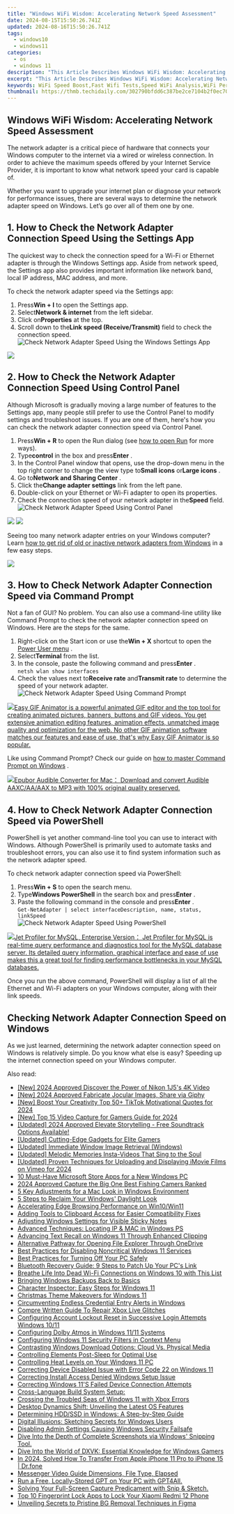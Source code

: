 ```yaml
---
title: "Windows WiFi Wisdom: Accelerating Network Speed Assessment"
date: 2024-08-15T15:50:26.741Z
updated: 2024-08-16T15:50:26.741Z
tags:
  - windows10
  - windows11
categories:
  - os
  - windows 11
description: "This Article Describes Windows WiFi Wisdom: Accelerating Network Speed Assessment"
excerpt: "This Article Describes Windows WiFi Wisdom: Accelerating Network Speed Assessment"
keywords: WiFi Speed Boost,Fast Wifi Tests,Speed WiFi Analysis,WiFi Performance Improve,Optimize WiFi Rate,Network Acceleration Guide,Enhance WiFi Efficiency
thumbnail: https://thmb.techidaily.com/302790bfdd6c387be2ce7104b2f0ec7045e52a09e036ffbf26a83ecf9455ec5e.jpg
---
```


## Windows WiFi Wisdom: Accelerating Network Speed Assessment

 The network adapter is a critical piece of hardware that connects your Windows computer to the internet via a wired or wireless connection. In order to achieve the maximum speeds offered by your Internet Service Provider, it is important to know what network speed your card is capable of.

 Whether you want to upgrade your internet plan or diagnose your network for performance issues, there are several ways to determine the network adapter speed on Windows. Let’s go over all of them one by one.

## 1\. How to Check the Network Adapter Connection Speed Using the Settings App

 The quickest way to check the connection speed for a Wi-Fi or Ethernet adapter is through the Windows Settings app. Aside from network speed, the Settings app also provides important information like network band, local IP address, MAC address, and more.

To check the network adapter speed via the Settings app:

1. Press**Win + I** to open the Settings app.
2. Select**Network & internet** from the left sidebar.
3. Click on**Properties** at the top.
4. Scroll down to the**Link speed (Receive/Transmit)** field to check the connection speed.  
![Check Network Adapter Speed Using the Windows Settings App](https://static1.makeuseofimages.com/wordpress/wp-content/uploads/2022/11/check-network-adapter-speed-using-the-windows-settings-app.jpg)

<!-- affiliate ads begin -->
<a href="https://secure.2checkout.com/order/checkout.php?PRODS=4620780&QTY=1&AFFILIATE=108875&CART=1"><img src="https://secure.avangate.com/images/merchant/07dd4d5a72f5740ef0f035f201951476/728__90banner.jpg" border="0"></a>
<!-- affiliate ads end -->
## 2\. How to Check the Network Adapter Connection Speed Using Control Panel

 Although Microsoft is gradually moving a large number of features to the Settings app, many people still prefer to use the Control Panel to modify settings and troubleshoot issues. If you are one of them, here's how you can check the network adapter connection speed via Control Panel.

1. Press**Win + R** to open the Run dialog (see [how to open Run](https://www.makeuseof.com/windows-open-run-command-dialog-box/) for more ways).
2. Type**control** in the box and press**Enter** .
3. In the Control Panel window that opens, use the drop-down menu in the top right corner to change the view type to**Small icons** or**Large icons** .
4. Go to**Network and Sharing Center** .
5. Click the**Change adapter settings** link from the left pane.
6. Double-click on your Ethernet or Wi-Fi adapter to open its properties.
7. Check the connection speed of your network adapter in the**Speed** field.  
![Check Network Adapter Speed Using Control Panel](https://static1.makeuseofimages.com/wordpress/wp-content/uploads/2022/11/check-network-adapter-speed-using-control-panel.jpg)
<!-- affiliate ads begin -->
<a href="https://shop.manycam.com/order/checkout.php?PRODS=17727588&QTY=1&AFFILIATE=108875&CART=1"><img src="https://secure.avangate.com/images/merchant/8230bea7d54bcdf99cdfe85cb07313d5/mcaffbanner600x500.png" border="0"></a>
<a href="https://shop.manycam.com/order/checkout.php?PRODS=17727588&QTY=1&AFFILIATE=108875&CART=1"><img src="https://secure.avangate.com/images/merchant/8230bea7d54bcdf99cdfe85cb07313d5/Affiliates_300x250px_valentinesday.png" border="0"></a>
<!-- affiliate ads end -->

 Seeing too many network adapter entries on your Windows computer? Learn [how to get rid of old or inactive network adapters from Windows](https://www.makeuseof.com/how-to-remove-network-adapter-windows/) in a few easy steps.

<!-- affiliate ads begin -->
<a href="https://shop.copernic.com/order/checkout.php?PRODS=41033101&QTY=1&AFFILIATE=108875&CART=1"><img src="https://secure.2checkout.com/images/merchant/8d30aa96e72440759f74bd2306c1fa3d/Copernic-2023-Affiliate-728x90-Elite.png" border="0"></a>
<!-- affiliate ads end -->
## 3\. How to Check Network Adapter Connection Speed via Command Prompt

 Not a fan of GUI? No problem. You can also use a command-line utility like Command Prompt to check the network adapter connection speed on Windows. Here are the steps for the same.

1. Right-click on the Start icon or use the**Win + X** shortcut to open the [Power User menu](https://www.makeuseof.com/windows-power-menu-guide/) .
2. Select**Terminal** from the list.
3. In the console, paste the following command and press**Enter** .  
`netsh wlan show interfaces`
4. Check the values next to**Receive rate** and**Transmit rate** to determine the speed of your network adapter.  
![Check Network Adapter Speed Using Command Prompt](https://static1.makeuseofimages.com/wordpress/wp-content/uploads/2022/11/check-network-adapter-speed-using-command-prompt.jpg)
<!-- affiliate ads begin -->
<a href="https://secure.2checkout.com/order/checkout.php?PRODS=174416&QTY=1&AFFILIATE=108875&CART=1"><img src="https://www.easygifanimator.net/images/gif-animator.png" border="0">Easy GIF Animator is a powerful animated GIF editor and the top tool for creating animated pictures, banners, buttons and GIF videos. You get extensive animation editing features, animation effects, unmatched image quality and optimization for the web. No other GIF animation software matches our features and ease of use, that's why Easy GIF Animator is so popular.</a>
<!-- affiliate ads end -->

 Like using Command Prompt? Check our guide on [how to master Command Prompt on Windows](https://www.makeuseof.com/tag/windows-10-command-prompt-tips/) .

<!-- affiliate ads begin -->
<a href="https://secure.2checkout.com/order/checkout.php?PRODS=4713565&QTY=1&AFFILIATE=108875&CART=1"><img src="https://www.epubor.com/images/uppic/audible-converter-interface.png" border="0">Epubor Audible Converter for Mac： Download and convert Audible AAXC/AA/AAX to MP3 with 100% original quality preserved.</a>
<!-- affiliate ads end -->
## 4\. How to Check Network Adapter Connection Speed via PowerShell

 PowerShell is yet another command-line tool you can use to interact with Windows. Although PowerShell is primarily used to automate tasks and troubleshoot errors, you can also use it to find system information such as the network adapter speed.

To check network adapter connection speed via PowerShell:

1. Press**Win + S** to open the search menu.
2. Type**Windows PowerShell** in the search box and press**Enter** .
3. Paste the following command in the console and press**Enter** .  
`Get-NetAdapter | select interfaceDescription, name, status, linkSpeed`  
![Check Network Adapter Speed Using PowerShell](https://static1.makeuseofimages.com/wordpress/wp-content/uploads/2022/11/check-network-adapter-speed-using-powershell.jpg)
<!-- affiliate ads begin -->
<a href="https://secure.2checkout.com/order/checkout.php?PRODS=4576829&QTY=1&AFFILIATE=108875&CART=1"><img src="https://secure.avangate.com/images/merchant/9e740b84bb48a64dde25061566299467/products/copy_1_jp_box_big.png" border="0">Jet Profiler for MySQL, Enterprise Version： Jet Profiler for MySQL is real-time query performance and diagnostics tool for the MySQL database server. Its detailed query information, graphical interface and ease of use makes this a great tool for finding performance bottlenecks in your MySQL databases. </a>
<!-- affiliate ads end -->

 Once you run the above command, PowerShell will display a list of all the Ethernet and Wi-Fi adapters on your Windows computer, along with their link speeds.

## Checking Network Adapter Connection Speed on Windows

 As we just learned, determining the network adapter connection speed on Windows is relatively simple. Do you know what else is easy? Speeding up the internet connection speed on your Windows computer.


<ins class="adsbygoogle"
     style="display:block"
     data-ad-format="autorelaxed"
     data-ad-client="ca-pub-7571918770474297"
     data-ad-slot="1223367746"></ins>



<ins class="adsbygoogle"
     style="display:block"
     data-ad-client="ca-pub-7571918770474297"
     data-ad-slot="8358498916"
     data-ad-format="auto"
     data-full-width-responsive="true"></ins>





<span class="atpl-alsoreadstyle">Also read:</span>
<div><ul>
<li><a href="https://article-knowledge.techidaily.com/new-2024-approved-discover-the-power-of-nikon-1j5s-4k-video/"><u>[New] 2024 Approved  Discover the Power of Nikon 1J5's 4K Video</u></a></li>
<li><a href="https://fox-links.techidaily.com/new-2024-approved-fabricate-jocular-images-share-via-giphy/"><u>[New] 2024 Approved  Fabricate Jocular Images, Share via Giphy</u></a></li>
<li><a href="https://tiktok-clips.techidaily.com/new-boost-your-creativity-top-50plus-tiktok-motivational-quotes-for-2024/"><u>[New] Boost Your Creativity  Top 50+ TikTok Motivational Quotes for 2024</u></a></li>
<li><a href="https://youtube-blog.techidaily.com/op-15-video-capture-for-gamers-guide-for-2024/"><u>[New] Top 15 Video Capture for Gamers Guide for 2024</u></a></li>
<li><a href="https://youtube-zero.techidaily.com/ed-2024-approved-elevate-storytelling-free-soundtrack-options-available/"><u>[Updated] 2024 Approved  Elevate Storytelling - Free Soundtrack Options Available!</u></a></li>
<li><a href="https://youtube-videos.techidaily.com/updated-cutting-edge-gadgets-for-elite-gamers/"><u>[Updated] Cutting-Edge Gadgets for Elite Gamers</u></a></li>
<li><a href="https://screen-activity-recording.techidaily.com/updated-immediate-window-image-retrieval-windows/"><u>[Updated] Immediate Window Image Retrieval (Windows)</u></a></li>
<li><a href="https://extra-approaches.techidaily.com/updated-melodic-memories-insta-videos-that-sing-to-the-soul/"><u>[Updated] Melodic Memories  Insta-Videos That Sing to the Soul</u></a></li>
<li><a href="https://vimeo-videos.techidaily.com/updated-proven-techniques-for-uploading-and-displaying-imovie-films-on-vimeo-for-2024/"><u>[Updated] Proven Techniques for Uploading and Displaying iMovie Films on Vimeo for 2024</u></a></li>
<li><a href="https://windows11.techidaily.com/10-must-have-microsoft-store-apps-for-a-new-windows-pc/"><u>10 Must-Have Microsoft Store Apps for a New Windows PC</u></a></li>
<li><a href="https://extra-tips.techidaily.com/2024-approved-capture-the-big-one-best-fishing-camers-ranked/"><u>2024 Approved  Capture the Big One  Best Fishing Camers Ranked</u></a></li>
<li><a href="https://windows11.techidaily.com/5-key-adjustments-for-a-mac-look-in-windows-environment/"><u>5 Key Adjustments for a Mac Look in Windows Environment</u></a></li>
<li><a href="https://windows11.techidaily.com/5-steps-to-reclaim-your-windows-daylight-look/"><u>5 Steps to Reclaim Your Windows' Daylight Look</u></a></li>
<li><a href="https://windows11.techidaily.com/accelerating-edge-browsing-performance-on-win10win11/"><u>Accelerating Edge Browsing Performance on Win10/Win11</u></a></li>
<li><a href="https://windows11.techidaily.com/adding-tools-to-clipboard-access-for-easier-compatibility-fixes/"><u>Adding Tools to Clipboard Access for Easier Compatibility Fixes</u></a></li>
<li><a href="https://windows11.techidaily.com/adjusting-windows-settings-for-visible-sticky-notes/"><u>Adjusting Windows Settings for Visible Sticky Notes</u></a></li>
<li><a href="https://windows11.techidaily.com/advanced-techniques-locating-ip-and-mac-in-windows-ps/"><u>Advanced Techniques: Locating IP & MAC in Windows PS</u></a></li>
<li><a href="https://windows11.techidaily.com/advancing-text-recall-on-windows-11-through-enhanced-clipping/"><u>Advancing Text Recall on Windows 11 Through Enhanced Clipping</u></a></li>
<li><a href="https://windows11.techidaily.com/alternative-pathway-for-opening-file-explorer-through-onedrive/"><u>Alternative Pathway for Opening File Explorer Through OneDrive</u></a></li>
<li><a href="https://windows11.techidaily.com/best-practices-for-disabling-noncritical-windows-11-services/"><u>Best Practices for Disabling Noncritical Windows 11 Services</u></a></li>
<li><a href="https://windows11.techidaily.com/best-practices-for-turning-off-your-pc-safely/"><u>Best Practices for Turning Off Your PC Safely</u></a></li>
<li><a href="https://windows11.techidaily.com/bluetooth-recovery-guide-9-steps-to-patch-up-your-pcs-link/"><u>Bluetooth Recovery Guide: 9 Steps to Patch Up Your PC's Link</u></a></li>
<li><a href="https://windows11.techidaily.com/breathe-life-into-dead-wi-fi-connections-on-windows-10-with-this-list/"><u>Breathe Life Into Dead Wi-Fi Connections on Windows 10 with This List</u></a></li>
<li><a href="https://windows11.techidaily.com/bringing-windows-backups-back-to-basics/"><u>Bringing Windows Backups Back to Basics</u></a></li>
<li><a href="https://windows11.techidaily.com/character-inspector-easy-steps-for-windows-11/"><u>Character Inspector: Easy Steps for Windows 11</u></a></li>
<li><a href="https://windows11.techidaily.com/christmas-theme-makeovers-for-windows-11/"><u>Christmas Theme Makeovers for Windows 11</u></a></li>
<li><a href="https://windows11.techidaily.com/circumventing-endless-credential-entry-alerts-in-windows/"><u>Circumventing Endless Credential Entry Alerts in Windows</u></a></li>
<li><a href="https://windows11.techidaily.com/compre-written-guide-to-repair-xbox-live-glitches/"><u>Compre Written Guide To Repair Xbox Live Glitches</u></a></li>
<li><a href="https://windows11.techidaily.com/configuring-account-lockout-reset-in-successive-login-attempts-windows-1011/"><u>Configuring Account Lockout Reset in Successive Login Attempts Windows 10/11</u></a></li>
<li><a href="https://windows11.techidaily.com/configuring-dolby-atmos-in-windows-1111-systems/"><u>Configuring Dolby Atmos in Windows 11/11 Systems</u></a></li>
<li><a href="https://windows11.techidaily.com/configuring-windows-11-security-filters-in-context-menu/"><u>Configuring Windows 11 Security Filters in Context Menu</u></a></li>
<li><a href="https://windows11.techidaily.com/contrasting-windows-download-options-cloud-vs-physical-media/"><u>Contrasting Windows Download Options: Cloud Vs. Physical Media</u></a></li>
<li><a href="https://windows11.techidaily.com/controlling-elements-post-sleep-for-optimal-use/"><u>Controlling Elements Post-Sleep for Optimal Use</u></a></li>
<li><a href="https://windows11.techidaily.com/controlling-heat-levels-on-your-windows-11-pc/"><u>Controlling Heat Levels on Your Windows 11 PC</u></a></li>
<li><a href="https://windows11.techidaily.com/correcting-device-disabled-issue-with-error-code-22-on-windows-11/"><u>Correcting Device Disabled Issue with Error Code 22 on Windows 11</u></a></li>
<li><a href="https://windows11.techidaily.com/correcting-install-access-denied-windows-setup-issue/"><u>Correcting Install Access Denied Windows Setup Issue</u></a></li>
<li><a href="https://windows11.techidaily.com/correcting-windows-11s-failed-device-connection-attempts/"><u>Correcting Windows 11'S Failed Device Connection Attempts</u></a></li>
<li><a href="https://windows11.techidaily.com/1719356403176-cross-language-build-system-setup/"><u>Cross-Language Build System Setup:</u></a></li>
<li><a href="https://windows11.techidaily.com/crossing-the-troubled-seas-of-windows-11-with-xbox-errors/"><u>Crossing the Troubled Seas of Windows 11 with Xbox Errors</u></a></li>
<li><a href="https://windows11.techidaily.com/desktop-dynamics-shift-unveiling-the-latest-os-features/"><u>Desktop Dynamics Shift: Unveiling the Latest OS Features</u></a></li>
<li><a href="https://windows11.techidaily.com/determining-hddssd-in-windows-a-step-by-step-guide/"><u>Determining HDD/SSD in Windows: A Step-by-Step Guide</u></a></li>
<li><a href="https://windows11.techidaily.com/digital-illusions-sketching-secrets-for-windows-users/"><u>Digital Illusions: Sketching Secrets for Windows Users</u></a></li>
<li><a href="https://windows11.techidaily.com/disabling-admin-settings-causing-windows-security-failsafe/"><u>Disabling Admin Settings Causing Windows Security Failsafe</u></a></li>
<li><a href="https://windows11.techidaily.com/1719374504396-dive-into-the-depth-of-complete-screenshots-via-windows-snipping-tool/"><u>Dive Into the Depth of Complete Screenshots via Windows' Snipping Tool.</u></a></li>
<li><a href="https://windows11.techidaily.com/dive-into-the-world-of-dxvk-essential-knowledge-for-windows-gamers/"><u>Dive Into the World of DXVK: Essential Knowledge for Windows Gamers</u></a></li>
<li><a href="https://iphone-transfer.techidaily.com/in-2024-solved-how-to-transfer-from-apple-iphone-11-pro-to-iphone-15-drfone-by-drfone-transfer-from-ios/"><u>In 2024, Solved How To Transfer From Apple iPhone 11 Pro to iPhone 15 | Dr.fone</u></a></li>
<li><a href="https://facebook-clips.techidaily.com/messenger-video-guide-dimensions-file-type-elapsed/"><u>Messenger Video Guide  Dimensions, File Type, Elapsed</u></a></li>
<li><a href="https://windows11.techidaily.com/1719369938575-run-a-free-locally-stored-gpt-on-your-pc-with-gpt4all/"><u>Run a Free, Locally-Stored GPT on Your PC with GPT4All.</u></a></li>
<li><a href="https://windows11.techidaily.com/1719298315535-solving-your-full-screen-capture-predicament-with-snip-and-sketch/"><u>Solving Your Full-Screen Capture Predicament with Snip & Sketch.</u></a></li>
<li><a href="https://unlock-android.techidaily.com/top-10-fingerprint-lock-apps-to-lock-your-xiaomi-redmi-12-phone-by-drfone-android/"><u>Top 10 Fingerprint Lock Apps to Lock Your Xiaomi Redmi 12 Phone</u></a></li>
<li><a href="https://extra-information.techidaily.com/unveiling-secrets-to-pristine-bg-removal-techniques-in-figma/"><u>Unveiling Secrets to Pristine BG Removal Techniques in Figma</u></a></li>
</ul></div>
